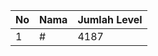 | No | Nama            | Jumlah Level |
|----|-----------------|--------------|
| 1  | #    |    4187        |
